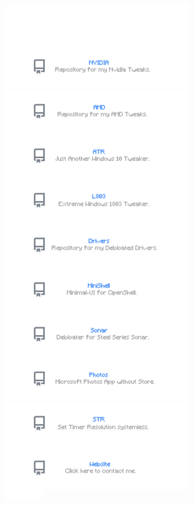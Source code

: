 <!--           [<img src="img/link">](http://example.com/)           --> 
[<img src="https://github.com/gzmatte/trash/blob/main/0Developing.png">](https://github.com/gzmatte)
[<img src="https://github.com/gzmatte/trash/blob/main/0NVIDIA.png">](https://github.com/gzmatte/NVIDIA)
[<img src="https://github.com/gzmatte/trash/blob/main/0AMD.png">](https://github.com/gzmatte/AMD)
[<img src="https://github.com/gzmatte/trash/blob/main/0ATR.png">](https://github.com/gzmatte/ATR)
[<img src="https://github.com/gzmatte/trash/blob/main/0L803.png">](https://github.com/gzmatte/L803)
[<img src="https://github.com/gzmatte/trash/blob/main/0Drivers.png">](https://github.com/gzmatte/Drivers)
[<img src="https://github.com/gzmatte/trash/blob/main/0OpenShell.png">](https://github.com/gzmatte/Mini-Shell)
[<img src="https://github.com/gzmatte/trash/blob/main/0Sonar.png">](https://github.com/gzmatte/Sonar)
[<img src="https://github.com/gzmatte/trash/blob/main/0photos.png">](https://github.com/gzmatte/ms-photos)
[<img src="https://github.com/gzmatte/trash/blob/main/0STR.png">](https://github.com/gzmatte/STR)
[<img src="https://github.com/gzmatte/trash/blob/main/0web2.png">](https://gzmatte.github.io/)
[<img src="https://github.com/gzmatte/trash/blob/main/0Download.png">](https://gzmatte.github.io/)

<!-- [<img src="[https://github.com/gzmatte/trash/blob/main/0Download.png">](LINK)  -->
